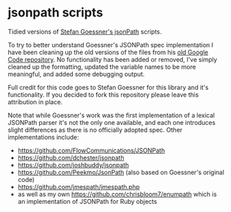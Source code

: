 # jsonpath scripts
Tidied versions of [Stefan Goessner's jsonPath](http://goessner.net/articles/JsonPath/) scripts.

To try to better understand Goessner's JSONPath spec implementation I have been cleaning up the old versions of the files from his [old Google Code repository](https://code.google.com/archive/p/jsonpath/). No functionality has been added or removed, I've simply cleaned up the formatting, updated the variable names to be more meaningful, and added some debugging output.

Full credit for this code goes to Stefan Goessner for this library and it's functionality. If you decided to fork this repository please leave this attribution in place.

Note that while Goessner's work was the first implementation of a lexical JSONPath parser it's not the only one available, and each one introduces slight differences as there is no officially adopted spec. Other implementations include:

- https://github.com/FlowCommunications/JSONPath
- https://github.com/dchester/jsonpath
- https://github.com/joshbuddy/jsonpath
- https://github.com/Peekmo/JsonPath (also based on Goessner's original code)
- https://github.com/jmespath/jmespath.php
- as well as my own https://github.com/chrisbloom7/enumpath which is an implementation of JSONPath for Ruby objects
